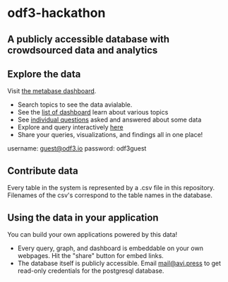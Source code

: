 # odf3-hackathon 

## A publicly accessible database with crowdsourced data and analytics

## Explore the data

Visit [the metabase dashboard](http://ec2-54-218-113-197.us-west-2.compute.amazonaws.com:3000/).

- Search topics to see the data avialable. 
- See the [list of dashboard](http://ec2-54-218-113-197.us-west-2.compute.amazonaws.com:3000/collection/root?type=dashboard) learn about various topics
- See [individual questions](http://ec2-54-218-113-197.us-west-2.compute.amazonaws.com:3000/collection/root?type=card) asked and answered about some data
- Explore and query interactively [here](http://ec2-54-218-113-197.us-west-2.compute.amazonaws.com:3000/question/new)
- Share your queries, visualizations, and findings all in one place!

username: guest@odf3.io
password: odf3guest

## Contribute data

Every table in the system is represented by a .csv file in this repository.
Filenames of the csv's correspond to the table names in the database.

## Using the data in your application

You can build your own applications powered by this data!

- Every query, graph, and dashboard is embeddable on your own webpages. Hit the "share" button for embed links.
- The database itself is publicly accessible. Email mail@avi.press to get read-only credentials for the postgresql database.
